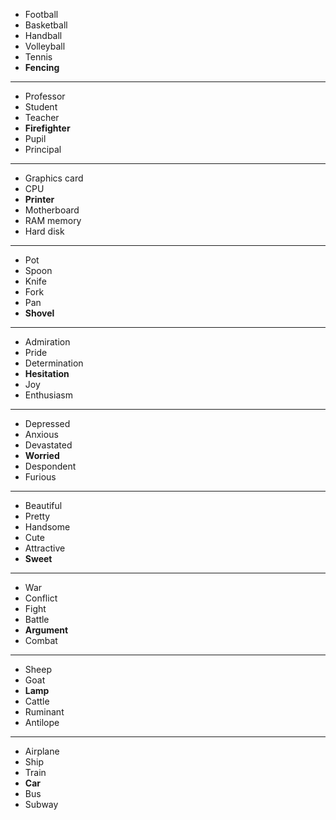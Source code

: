 * Football
* Basketball
* Handball
* Volleyball
* Tennis
* __Fencing__

---

* Professor
* Student
* Teacher
* __Firefighter__
* Pupil
* Principal

---

* Graphics card
* CPU
* __Printer__
* Motherboard
* RAM memory
* Hard disk

---

* Pot
* Spoon
* Knife
* Fork
* Pan
* __Shovel__

---

* Admiration
* Pride
* Determination
* __Hesitation__
* Joy
* Enthusiasm

---

* Depressed
* Anxious
* Devastated
* __Worried__
* Despondent
* Furious

---

* Beautiful
* Pretty
* Handsome
* Cute
* Attractive
* __Sweet__

---

* War
* Conflict
* Fight
* Battle
* __Argument__
* Combat

---

* Sheep
* Goat
* __Lamp__
* Cattle
* Ruminant
* Antilope

---

* Airplane
* Ship
* Train
* __Car__
* Bus
* Subway
